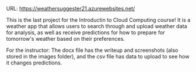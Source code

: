 URL: https://weathersuggester21.azurewebsites.net/

This is the last project for the Introductin to Cloud Computing course! It is a weather app that allows users to search through and upload weather data for analysis, as well as receive predictions for how to prepare for tomorrow's weather based on their preferences.

For the instructor: The docx file has the writeup and screenshots (also stored in the images folder), and the csv file has data to upload to see how it changes predictions.

